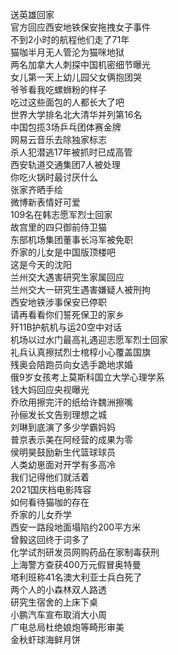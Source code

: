 送英雄回家  
官方回应西安地铁保安拖拽女子事件  
不到2小时的航程他们走了71年  
猫咖半月无人管沦为猫咪地狱  
两名加拿大人刺探中国机密细节曝光  
女儿第一天上幼儿园父女俩抱团哭  
爷爷看我吃螺蛳粉的样子  
吃过这些面包的人都长大了吧  
世界大学排名北大清华并列第16名  
中国包揽3场乒乓团体赛金牌  
网易云音乐去除独家标志  
杀人犯潜逃17年被抓时已成高管  
西安轨道交通集团7人被处理  
你吃火锅时最讨厌什么  
张家齐晒手绘  
微博新表情好可爱  
109名在韩志愿军烈士回家  
故宫里的四只御前侍卫猫  
东部机场集团董事长冯军被免职  
乔家的儿女是中国版顶楼吧  
这是今天的沈阳  
兰州交大遇害研究生家属回应  
兰州交大一研究生遇害嫌疑人被刑拘  
西安地铁涉事保安已停职  
请再看看你们誓死保卫的家乡  
歼11B护航机与运20空中对话  
机场以过水门最高礼遇迎志愿军烈士回家  
礼兵认真擦拭烈士棺椁小心覆盖国旗  
残奥会陪跑员向女选手跪地求婚  
俄9岁女孩考上莫斯科国立大学心理学系  
钱大妈回应央视曝光  
乔欣用擦完汗的纸给许魏洲擦嘴  
孙俪发长文告别理想之城  
刘琳到底演了多少学霸妈妈  
普京表示美在阿经营的成果为零  
侯明昊鼓励新生代篮球球员  
人类幼崽面对开学有多高冷  
我们记得他们就活着  
2021国庆档电影阵容  
如何看待猫咖的存在  
乔家的儿女乔学  
西安一路段地面塌陷约200平方米  
曾毅这回终于词多了  
化学试剂研发员网购药品在家制毒获刑  
上海警方查获400万元假冒奥特曼  
塔利班称41名澳大利亚士兵白死了  
两个人的小森林双人路透  
研究生宿舍的上床下桌  
小鹏汽车宣布取消大小周  
广电总局杜绝娘炮等畸形审美  
金秋虾球海鲜月饼  
